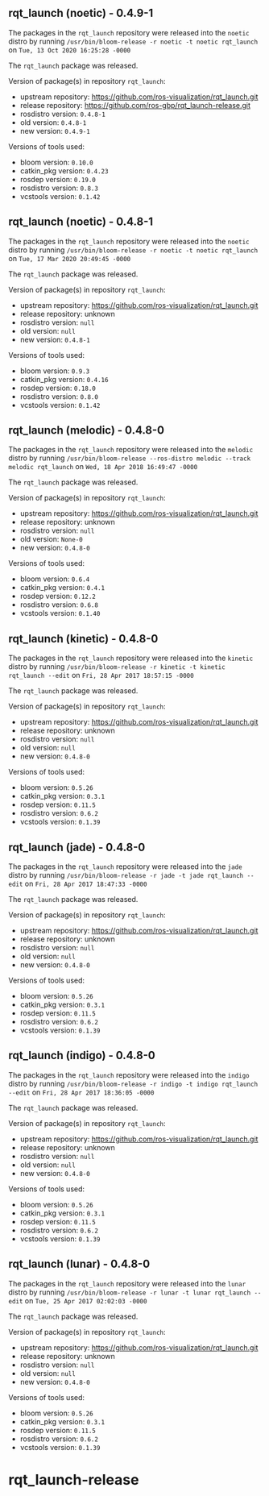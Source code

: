 ## rqt_launch (noetic) - 0.4.9-1

The packages in the `rqt_launch` repository were released into the `noetic` distro by running `/usr/bin/bloom-release -r noetic -t noetic rqt_launch` on `Tue, 13 Oct 2020 16:25:28 -0000`

The `rqt_launch` package was released.

Version of package(s) in repository `rqt_launch`:

- upstream repository: https://github.com/ros-visualization/rqt_launch.git
- release repository: https://github.com/ros-gbp/rqt_launch-release.git
- rosdistro version: `0.4.8-1`
- old version: `0.4.8-1`
- new version: `0.4.9-1`

Versions of tools used:

- bloom version: `0.10.0`
- catkin_pkg version: `0.4.23`
- rosdep version: `0.19.0`
- rosdistro version: `0.8.3`
- vcstools version: `0.1.42`


## rqt_launch (noetic) - 0.4.8-1

The packages in the `rqt_launch` repository were released into the `noetic` distro by running `/usr/bin/bloom-release -r noetic -t noetic rqt_launch` on `Tue, 17 Mar 2020 20:49:45 -0000`

The `rqt_launch` package was released.

Version of package(s) in repository `rqt_launch`:

- upstream repository: https://github.com/ros-visualization/rqt_launch.git
- release repository: unknown
- rosdistro version: `null`
- old version: `null`
- new version: `0.4.8-1`

Versions of tools used:

- bloom version: `0.9.3`
- catkin_pkg version: `0.4.16`
- rosdep version: `0.18.0`
- rosdistro version: `0.8.0`
- vcstools version: `0.1.42`


## rqt_launch (melodic) - 0.4.8-0

The packages in the `rqt_launch` repository were released into the `melodic` distro by running `/usr/bin/bloom-release --ros-distro melodic --track melodic rqt_launch` on `Wed, 18 Apr 2018 16:49:47 -0000`

The `rqt_launch` package was released.

Version of package(s) in repository `rqt_launch`:

- upstream repository: https://github.com/ros-visualization/rqt_launch.git
- release repository: unknown
- rosdistro version: `null`
- old version: `None-0`
- new version: `0.4.8-0`

Versions of tools used:

- bloom version: `0.6.4`
- catkin_pkg version: `0.4.1`
- rosdep version: `0.12.2`
- rosdistro version: `0.6.8`
- vcstools version: `0.1.40`


## rqt_launch (kinetic) - 0.4.8-0

The packages in the `rqt_launch` repository were released into the `kinetic` distro by running `/usr/bin/bloom-release -r kinetic -t kinetic rqt_launch --edit` on `Fri, 28 Apr 2017 18:57:15 -0000`

The `rqt_launch` package was released.

Version of package(s) in repository `rqt_launch`:

- upstream repository: https://github.com/ros-visualization/rqt_launch.git
- release repository: unknown
- rosdistro version: `null`
- old version: `null`
- new version: `0.4.8-0`

Versions of tools used:

- bloom version: `0.5.26`
- catkin_pkg version: `0.3.1`
- rosdep version: `0.11.5`
- rosdistro version: `0.6.2`
- vcstools version: `0.1.39`


## rqt_launch (jade) - 0.4.8-0

The packages in the `rqt_launch` repository were released into the `jade` distro by running `/usr/bin/bloom-release -r jade -t jade rqt_launch --edit` on `Fri, 28 Apr 2017 18:47:33 -0000`

The `rqt_launch` package was released.

Version of package(s) in repository `rqt_launch`:

- upstream repository: https://github.com/ros-visualization/rqt_launch.git
- release repository: unknown
- rosdistro version: `null`
- old version: `null`
- new version: `0.4.8-0`

Versions of tools used:

- bloom version: `0.5.26`
- catkin_pkg version: `0.3.1`
- rosdep version: `0.11.5`
- rosdistro version: `0.6.2`
- vcstools version: `0.1.39`


## rqt_launch (indigo) - 0.4.8-0

The packages in the `rqt_launch` repository were released into the `indigo` distro by running `/usr/bin/bloom-release -r indigo -t indigo rqt_launch --edit` on `Fri, 28 Apr 2017 18:36:05 -0000`

The `rqt_launch` package was released.

Version of package(s) in repository `rqt_launch`:

- upstream repository: https://github.com/ros-visualization/rqt_launch.git
- release repository: unknown
- rosdistro version: `null`
- old version: `null`
- new version: `0.4.8-0`

Versions of tools used:

- bloom version: `0.5.26`
- catkin_pkg version: `0.3.1`
- rosdep version: `0.11.5`
- rosdistro version: `0.6.2`
- vcstools version: `0.1.39`


## rqt_launch (lunar) - 0.4.8-0

The packages in the `rqt_launch` repository were released into the `lunar` distro by running `/usr/bin/bloom-release -r lunar -t lunar rqt_launch --edit` on `Tue, 25 Apr 2017 02:02:03 -0000`

The `rqt_launch` package was released.

Version of package(s) in repository `rqt_launch`:

- upstream repository: https://github.com/ros-visualization/rqt_launch.git
- release repository: unknown
- rosdistro version: `null`
- old version: `null`
- new version: `0.4.8-0`

Versions of tools used:

- bloom version: `0.5.26`
- catkin_pkg version: `0.3.1`
- rosdep version: `0.11.5`
- rosdistro version: `0.6.2`
- vcstools version: `0.1.39`


# rqt_launch-release
